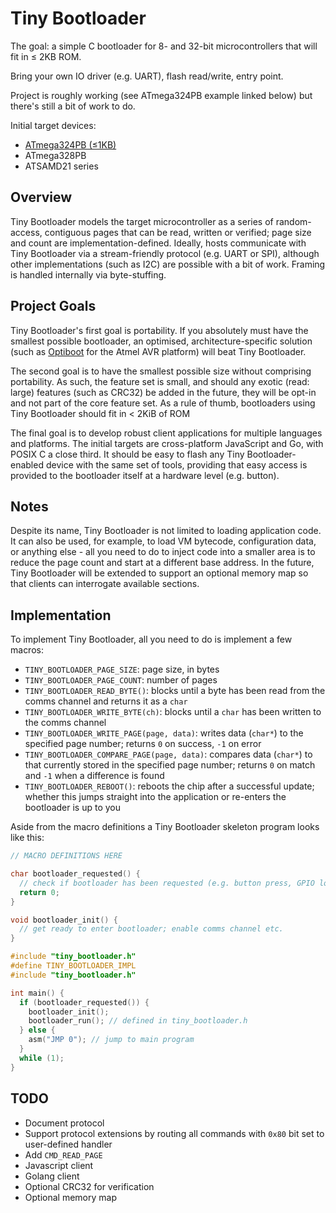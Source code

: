 # Tiny Bootloader

The goal: a simple C bootloader for 8- and 32-bit microcontrollers that will fit in &le; 2KB ROM.

Bring your own IO driver (e.g. UART), flash read/write, entry point.

Project is roughly working (see ATmega324PB example linked below) but there's still a bit of work to do.

Initial target devices:

  - [ATmega324PB (&le;1KB)](https://github.com/jaz303/tiny_bootloader/tree/master/examples/ATmega324PB)
  - ATmega328PB
  - ATSAMD21 series

## Overview

Tiny Bootloader models the target microcontroller as a series of random-access, contiguous pages that can be read, written or verified; page size and count are implementation-defined. Ideally, hosts communicate with Tiny Bootloader via a stream-friendly protocol (e.g. UART or SPI), although other implementations (such as I2C) are possible with a bit of work. Framing is handled internally via byte-stuffing.

## Project Goals

Tiny Bootloader's first goal is portability. If you absolutely must have the smallest possible bootloader, an optimised, architecture-specific solution (such as [Optiboot](https://github.com/Optiboot/optiboot) for the Atmel AVR platform) will beat Tiny Bootloader.

The second goal is to have the smallest possible size without comprising portability. As such, the feature set is small, and should any exotic (read: large) features (such as CRC32) be added in the future, they will be opt-in and not part of the core feature set. As a rule of thumb, bootloaders using Tiny Bootloader should fit in &lt; 2KiB of ROM

The final goal is to develop robust client applications for multiple languages and platforms. The initial targets are cross-platform JavaScript and Go, with POSIX C a close third. It should be easy to flash any Tiny Bootloader-enabled device with the same set of tools, providing that easy access is provided to the bootloader itself at a hardware level (e.g. button).

## Notes

Despite its name, Tiny Bootloader is not limited to loading application code. It can also be used, for example, to load VM bytecode, configuration data, or anything else - all you need to do to inject code into a smaller area is to reduce the page count and start at a different base address. In the future, Tiny Bootloader will be extended to support an optional memory map so that clients can interrogate available sections.

## Implementation

To implement Tiny Bootloader, all you need to do is implement a few macros:

  - `TINY_BOOTLOADER_PAGE_SIZE`: page size, in bytes
  - `TINY_BOOTLOADER_PAGE_COUNT`: number of pages
  - `TINY_BOOTLOADER_READ_BYTE()`: blocks until a byte has been read from the comms channel and returns it as a `char`
  - `TINY_BOOTLOADER_WRITE_BYTE(ch)`: blocks until a `char` has been written to the comms channel
  - `TINY_BOOTLOADER_WRITE_PAGE(page, data)`: writes data (`char*`) to the specified page number; returns `0` on success, `-1` on error
  - `TINY_BOOTLOADER_COMPARE_PAGE(page, data)`: compares data (`char*`) to that currently stored in the specified page number; returns `0` on match and `-1` when a difference is found
  - `TINY_BOOTLOADER_REBOOT()`: reboots the chip after a successful update; whether this jumps straight into the application or re-enters the bootloader is up to you
  
Aside from the macro definitions a Tiny Bootloader skeleton program looks like this:

```c
// MACRO DEFINITIONS HERE

char bootloader_requested() {
  // check if bootloader has been requested (e.g. button press, GPIO low, etc)
  return 0;
}

void bootloader_init() {
  // get ready to enter bootloader; enable comms channel etc.
}

#include "tiny_bootloader.h"
#define TINY_BOOTLOADER_IMPL
#include "tiny_bootloader.h"

int main() {
  if (bootloader_requested()) {
    bootloader_init();
    bootloader_run(); // defined in tiny_bootloader.h
  } else {
    asm("JMP 0"); // jump to main program
  }
  while (1);
}
```

## TODO

  - Document protocol
  - Support protocol extensions by routing all commands with `0x80` bit set to user-defined handler
  - Add `CMD_READ_PAGE`
  - Javascript client
  - Golang client
  - Optional CRC32 for verification
  - Optional memory map
